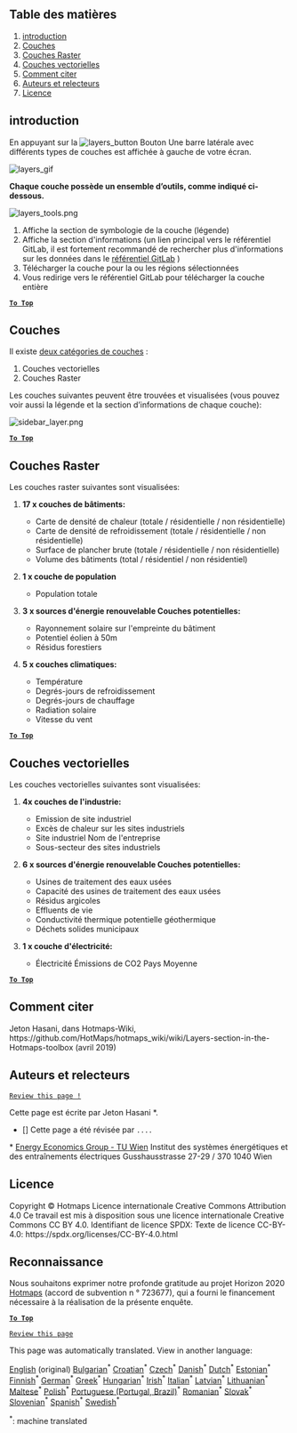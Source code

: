 <h2> Table des matières </h2><ol><li> <a href="#Introduction">introduction</a> </li><li> <a href="#Layers">Couches</a> </li><li> <a href="#Raster-Layers">Couches Raster</a> </li><li> <a href="#Vector-Layers">Couches vectorielles</a> </li><li> <a href="#How-to-cite">Comment citer</a> </li><li> <a href="#Authors-and-reviewers">Auteurs et relecteurs</a> </li><li> <a href="#License">Licence</a> </li></ol><h2> introduction </h2><p> En appuyant sur la <img alt="layers_button" src="https://github.com/HotMaps/hotmaps_wiki/blob/master/Images/general_tool_functionalities_and_structure/layers_button.PNG"/> Bouton Une barre latérale avec différents types de couches est affichée à gauche de votre écran. </p><p><img alt="layers_gif" src="https://github.com/HotMaps/hotmaps_wiki/blob/master/Images/general_tool_functionalities_and_structure/layers.gif"/></p><p> <strong>Chaque couche possède un ensemble d’outils, comme indiqué ci-dessous.</strong> </p><p><img alt="layers_tools.png" src="https://github.com/HotMaps/hotmaps_wiki/blob/master/Images/general_tool_functionalities_and_structure/layers_tools.png"/></p><ol><li> Affiche la section de symbologie de la couche (légende) </li><li> Affiche la section d&#39;informations (un lien principal vers le référentiel GitLab, il est fortement recommandé de rechercher plus d&#39;informations sur les données dans le <a href="https://gitlab.com/hotmaps">référentiel GitLab</a> ) </li><li> Télécharger la couche pour la ou les régions sélectionnées </li><li> Vous redirige vers le référentiel GitLab pour télécharger la couche entière </li></ol><p><ins> <code><strong><a href="#table-of-contents">To Top</a></strong></code> </ins> </p><h2> Couches </h2><p> Il existe <a href="https://www.gislounge.com/geodatabases-explored-vector-and-raster-data">deux catégories de couches</a> : </p><ol><li> Couches vectorielles </li><li> Couches Raster </li></ol><p> Les couches suivantes peuvent être trouvées et visualisées (vous pouvez voir aussi la légende et la section d’informations de chaque couche): </p><p><img alt="sidebar_layer.png" src="https://github.com/HotMaps/hotmaps_wiki/blob/master/Images/general_tool_functionalities_and_structure/all_layers.png"/></p><p><ins> <code><strong><a href="#table-of-contents">To Top</a></strong></code> </ins> </p><h2> Couches Raster </h2><p> Les couches raster suivantes sont visualisées: </p><ol><li><p> <strong>17 x couches de bâtiments:</strong> </p><ul><li> Carte de densité de chaleur (totale / résidentielle / non résidentielle) </li><li> Carte de densité de refroidissement (totale / résidentielle / non résidentielle) </li><li> Surface de plancher brute (totale / résidentielle / non résidentielle) </li><li> Volume des bâtiments (total / résidentiel / non résidentiel) </li></ul></li><li><p> <strong>1 x couche de population</strong> </p><ul><li> Population totale </li></ul></li><li><p> <strong>3 x sources d&#39;énergie renouvelable Couches potentielles:</strong> </p><ul><li> Rayonnement solaire sur l&#39;empreinte du bâtiment </li><li> Potentiel éolien à 50m </li><li> Résidus forestiers </li></ul></li><li><p> <strong>5 x couches climatiques:</strong> </p><ul><li> Température </li><li> Degrés-jours de refroidissement </li><li> Degrés-jours de chauffage </li><li> Radiation solaire </li><li> Vitesse du vent </li></ul></li></ol><p><ins> <code><strong><a href="#table-of-contents">To Top</a></strong></code> </ins> </p><h2> Couches vectorielles </h2><p> Les couches vectorielles suivantes sont visualisées: </p><ol><li><p> <strong>4x couches de l&#39;industrie:</strong> </p><ul><li> Emission de site industriel </li><li> Excès de chaleur sur les sites industriels </li><li> Site industriel Nom de l&#39;entreprise </li><li> Sous-secteur des sites industriels </li></ul></li><li><p> <strong>6 x sources d&#39;énergie renouvelable Couches potentielles:</strong> </p><ul><li> Usines de traitement des eaux usées </li><li> Capacité des usines de traitement des eaux usées </li><li> Résidus argicoles </li><li> Effluents de vie </li><li> Conductivité thermique potentielle géothermique </li><li> Déchets solides municipaux </li></ul></li><li><p> <strong>1 x couche d&#39;électricité:</strong> </p><ul><li> Électricité Émissions de CO2 Pays Moyenne </li></ul></li></ol><p><ins> <code><strong><a href="#table-of-contents">To Top</a></strong></code> </ins> </p><h2> Comment citer </h2><p> Jeton Hasani, dans Hotmaps-Wiki, https://github.com/HotMaps/hotmaps_wiki/wiki/Layers-section-in-the-Hotmaps-toolbox (avril 2019) </p><h2> Auteurs et relecteurs </h2><p> <code><a href="https://github.com/HotMaps/hotmaps_wiki/wiki/Layer-Section/_edit">Review this page !</a></code> </p> <p> Cette page est écrite par Jeton Hasani *. </p><ul><li> [] Cette page a été révisée par <code>....</code> </li></ul><p> * <a href="https://eeg.tuwien.ac.at/">Energy Economics Group - TU Wien</a> Institut des systèmes énergétiques et des entraînements électriques Gusshausstrasse 27-29 / 370 1040 Wien </p><h2> Licence </h2><p> Copyright © Hotmaps Licence internationale Creative Commons Attribution 4.0 Ce travail est mis à disposition sous une licence internationale Creative Commons CC BY 4.0. Identifiant de licence SPDX: Texte de licence CC-BY-4.0: https://spdx.org/licenses/CC-BY-4.0.html </p><h2> Reconnaissance </h2><p> Nous souhaitons exprimer notre profonde gratitude au projet Horizon 2020 <a href="https://www.hotmaps-project.eu">Hotmaps</a> (accord de subvention n ° 723677), qui a fourni le financement nécessaire à la réalisation de la présente enquête. </p><p><ins> <code><strong><a href="#table-of-contents">To Top</a></strong></code> </ins> </p><p> <code><a href="https://github.com/HotMaps/hotmaps_wiki/wiki/Layer-Section/_edit">Review this page</a></code> </p>

This page was automatically translated. View in another language:

[English](en-Layers-section-in-the-Hotmaps-toolbox) (original) [Bulgarian](bg-Layers-section-in-the-Hotmaps-toolbox)<sup>\*</sup> [Croatian](hr-Layers-section-in-the-Hotmaps-toolbox)<sup>\*</sup> [Czech](cs-Layers-section-in-the-Hotmaps-toolbox)<sup>\*</sup> [Danish](da-Layers-section-in-the-Hotmaps-toolbox)<sup>\*</sup> [Dutch](nl-Layers-section-in-the-Hotmaps-toolbox)<sup>\*</sup> [Estonian](et-Layers-section-in-the-Hotmaps-toolbox)<sup>\*</sup> [Finnish](fi-Layers-section-in-the-Hotmaps-toolbox)<sup>\*</sup>  [German](de-Layers-section-in-the-Hotmaps-toolbox)<sup>\*</sup> [Greek](el-Layers-section-in-the-Hotmaps-toolbox)<sup>\*</sup> [Hungarian](hu-Layers-section-in-the-Hotmaps-toolbox)<sup>\*</sup> [Irish](ga-Layers-section-in-the-Hotmaps-toolbox)<sup>\*</sup> [Italian](it-Layers-section-in-the-Hotmaps-toolbox)<sup>\*</sup> [Latvian](lv-Layers-section-in-the-Hotmaps-toolbox)<sup>\*</sup> [Lithuanian](lt-Layers-section-in-the-Hotmaps-toolbox)<sup>\*</sup> [Maltese](mt-Layers-section-in-the-Hotmaps-toolbox)<sup>\*</sup> [Polish](pl-Layers-section-in-the-Hotmaps-toolbox)<sup>\*</sup> [Portuguese (Portugal, Brazil)](pt-Layers-section-in-the-Hotmaps-toolbox)<sup>\*</sup> [Romanian](ro-Layers-section-in-the-Hotmaps-toolbox)<sup>\*</sup> [Slovak](sk-Layers-section-in-the-Hotmaps-toolbox)<sup>\*</sup> [Slovenian](sl-Layers-section-in-the-Hotmaps-toolbox)<sup>\*</sup> [Spanish](es-Layers-section-in-the-Hotmaps-toolbox)<sup>\*</sup> [Swedish](sv-Layers-section-in-the-Hotmaps-toolbox)<sup>\*</sup> 

<sup>\*</sup>: machine translated
